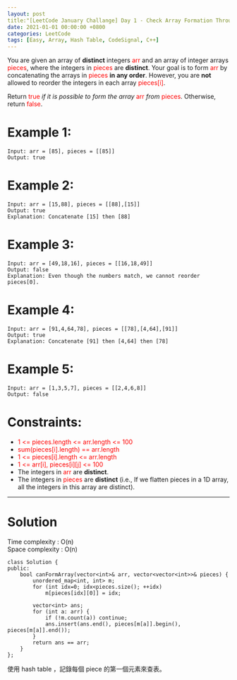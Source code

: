 ```yaml
---
layout: post
title:"[LeetCode January Challange] Day 1 - Check Array Formation Through Concatenation"
date: 2021-01-01 00:00:00 +0800
categories: LeetCode
tags: [Easy, Array, Hash Table, CodeSignal, C++]
---
```

You are given an array of **distinct** integers <font color="red">arr</font> and an array of integer arrays <font color="red">pieces</font>, where the integers in <font color="red">pieces</font> are **distinct**. Your goal is to form <font color="red">arr</font> by concatenating the arrays in <font color="red">pieces</font> **in any order**. However, you are **not** allowed to reorder the integers in each array <font color="red">pieces[i]</font>.

Return <font color="red">true</font> *if it is possible to form the array* <font color="red">arr</font> *from* <font color="red">pieces</font>. Otherwise, return <font color="red">false</font>.

# Example 1:

	Input: arr = [85], pieces = [[85]]
	Output: true

# Example 2:

	Input: arr = [15,88], pieces = [[88],[15]]
	Output: true
	Explanation: Concatenate [15] then [88]

# Example 3:

	Input: arr = [49,18,16], pieces = [[16,18,49]]
	Output: false
	Explanation: Even though the numbers match, we cannot reorder pieces[0].

# Example 4:

	Input: arr = [91,4,64,78], pieces = [[78],[4,64],[91]]
	Output: true
	Explanation: Concatenate [91] then [4,64] then [78]

# Example 5:

	Input: arr = [1,3,5,7], pieces = [[2,4,6,8]]
	Output: false

# Constraints:

- <font color="red">1 <= pieces.length <= arr.length <= 100</font>
- <font color="red">sum(pieces[i].length) == arr.length</font>
- <font color="red">1 <= pieces[i].length <= arr.length</font>
- <font color="red">1 <= arr[i], pieces[i][j] <= 100</font>
- The integers in <font color="red">arr</font> are **distinct**.
- The integers in <font color="red">pieces</font> are **distinct** (i.e., If we flatten pieces in a 1D array, all the integers in this array are distinct).

______________________  

# Solution  

Time complexity : O(n)  
Space complexity : O(n)  

	class Solution {
	public:
	    bool canFormArray(vector<int>& arr, vector<vector<int>>& pieces) {
	        unordered_map<int, int> m;
	        for (int idx=0; idx<pieces.size(); ++idx)
	            m[pieces[idx][0]] = idx;
	        
	        vector<int> ans;
	        for (int a: arr) {
	            if (!m.count(a)) continue;
	            ans.insert(ans.end(), pieces[m[a]].begin(), pieces[m[a]].end());
	        }
	        return ans == arr;
	    }
	};

使用 hash table ，記錄每個 piece 的第一個元素來查表。